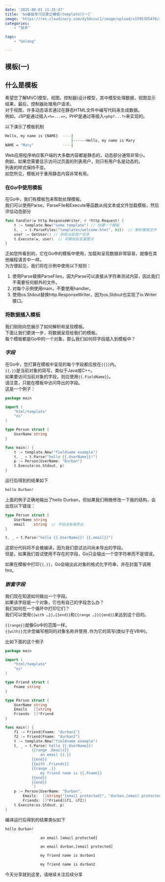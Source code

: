 ```yaml
---
date: '2025-08-01 11:35:47'
title: 'Go基础学习记录之模板(template)[一]'
image: 'https://res.cloudinary.com/dy5dvcuc1/image/upload/v1595385476/xiaorongmao/golang.jpg'
categories:
    - "技术"

tags:
    - "Golang"

---
```


## **模板(一)**

## 什么是模板

希望您了解MVC(模型，视图，控制器)设计模型，其中模型处理数据，视图显示结果，最后，控制器处理用户请求。  
对于视图，许多动态语言通过在静态HTML文件中编写代码来生成数据。  
例如，JSP是通过插入`<%=...=>`，PHP是通过等插入`<php?...?>`来实现的。

以下演示了模板机制

```bash
Hello, my name is {NAME}  ----|
                              |------Hello, my name is Mary
NAME = "Mary"             ----|
```

Web应用程序响应客户端的大多数内容都是静态的，动态部分通常非常小。  
例如，如果您需要显示访问过页面的列表用户，则只有用户名是动态的。  
列表的样式保持不变。  
如您所见，模板对于重用静态内容非常有用。

### 在Go中使用模板

在Go中，我们有模板包来帮助处理模板。  
我们可以使用Parse，ParseFile和Execute等函数从纯文本或文件加载模板，然后评估动态部分

```go
func handler(w http.ResponseWriter, r *http.Request) {
    t := template.New("some template") // 创建一个模板
    t, _ = t.ParseFiles("templates/welcome.html", nil)  // 解析模板文件
    user := GetUser() // 获取当前用户信息
    t.Execute(w, user)  // 将模板和变量整合
}
```

正如您所看到的，它在Go中的模板中使用，加载和呈现数据非常容易，就像在其他编程语言中一样。  
为方便起见，我们将在示例中使用以下规则：

1. 使用Parse替换ParseFiles，因为Parse可以直接从字符串测试内容，因此我们不需要任何额外的文件。  
2. 对每个示例使用main，不要使用handler。  
3. 使用os.Stdout替换http.ResponseWriter，因为os.Stdout也实现了io.Writer接口。

### 将数据插入模板

我们刚刚向您展示了如何解析和呈现模板。  
下面让我们更进一步，将数据呈现给我们的模板。  
每个模板都是Go中的一个对象，那么我们如何将字段插入到模板中？

### *字段*

在Go中，您打算在模板中呈现的每个字段都应放在`{{}}`内。  
`{{.}}`是当前对象的简写，类似于Java或C++。  
如果要访问当前对象的字段，则应使用`{{.FieldName}}`。  
请注意，只能在模板中访问导出的字段。  
这是一个例子：

```go
package main

import (
    "html/template"
    "os"
)

type Person struct {
    UserName string
}

func main() {
    t := template.New("fieldname example")
    t, _ = t.Parse("hello {{.UserName}}!")
    p := Person{UserName: "Durban"}
    t.Execute(os.Stdout, p)
}
```

运行后得到的结果如下

```bash
hello Durban!
```

上面的例子正确地输出了hello Durban，但如果我们稍微修改一下我的结构，会出现以下错误：

```go
type Person struct {
    UserName string
    email    string  // 字段没有被导出
}

t, _ = t.Parse("hello {{.UserName}}! {{.email}}")
```

这部分代码将不会被编译，因为我们尝试访问尚未导出的字段。  
但是，如果我们尝试使用不存在的字段，Go只会输出一个空字符串而不是错误。

如果在模板中打印`{{.}}`，Go会输出此对象的格式化字符串，并在封面下调用fmt。

### *嵌套字段*

我们现在知道如何输出一个字段。  
如果该字段是一个对象，它也有自己的字段怎么办？  
我们如何在一个循环中打印它们？  
我们可以使用`{{with …}}…{{end}}`和`{{range …}}{{end}}`来达到这个目的。

`{{range}}`就像Go中的范围一样。  
`{{with}}`允许您编写相同的对象名称并使用```.```作为它的简写(类似于在VB中)。

比如下面的这个例子

```go
package main

import (
    "html/template"
    "os"
)

type Friend struct {
    Fname string
}

type Person struct {
    UserName string
    Emails   []string
    Friends  []*Friend
}

func main() {
    f1 := Friend{Fname: "durban1"}
    f2 := Friend{Fname: "durban2"}
    t := template.New("fieldname example")
    t, _ = t.Parse(`hello {{.UserName}}!
            {{range .Emails}}
                an email {{.}}
            {{end}}
            {{with .Friends}}
            {{range .}}
                my friend name is {{.Fname}}
            {{end}}
            {{end}}
            `)
    p := Person{UserName: "Durban",
        Emails:  []string{"[email protected]", "durban,[email protected]"},
        Friends: []*Friend{&f1, &f2}}
    t.Execute(os.Stdout, p)
}
```

编译运行后得到的结果类似如下

```bash
hello Durban!

                an email [email protected]

                an email durban,[email protected]

                my friend name is durban1

                my friend name is durban2
```

今天分享就到这里，请继续关注后续分享

